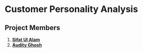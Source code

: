 # Customer Personality Analysis

## Project Members

1. [**Sifat Ul Alam**](sifatnabil@gmail.com)
2. [**Audity Ghosh**](audityghosh1999@gmail.com)
